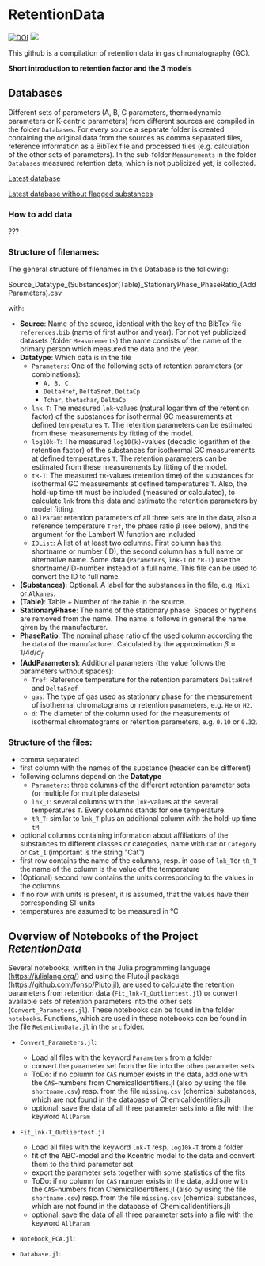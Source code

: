 # RetentionData

[![DOI](https://zenodo.org/badge/426138381.svg)](https://zenodo.org/badge/latestdoi/426138381)
[![](https://img.shields.io/badge/docs-dev-blue.svg)](https://JanLeppert.github.io/RetentionData/dev)

This github is a compilation of retention data in gas chromatography (GC).

**Short introduction to retention factor and the 3 models**

## Databases

Different sets of parameters (A, B, C parameters, thermodynamic parameters or K-centric parameters) from different sources are compiled 
in the folder `Databases`. For every source a separate folder is created containing the original data from the sources as comma separated files, reference information as a BibTex file and processed files (e.g. calculation of the other sets of parameters). In the sub-folder `Measurements` in the folder `Databases` measured retention data, which is not publicized yet, is collected. 

[Latest database]()

[Latest database without flagged substances]()

### How to add data

???

### Structure of filenames:

The general structure of filenames in this Database is the following:

Source\_Datatype\_(Substances)or(Table)\_StationaryPhase\_PhaseRatio\_(AddParameters).csv

with:
- **Source**: Name of the source, identical with the key of the BibTex file `references.bib` (name of first author and year). For not yet publicized datasets (folder `Measurements`) the name consists of the name of the primary person which measured the data and the year.
- **Datatype**: Which data is in the file
  - `Parameters`: One of the following sets of retention parameters (or combinations):
    - `A, B, C`
    - `DeltaHref`, `DeltaSref`, `DeltaCp`
    - `Tchar`, `thetachar`, `DeltaCp`
  - `lnk-T`: The measured `lnk`-values (natural logarithm of the retention factor) of the substances for isothermal GC measurements at defined temperatures `T`. The retention parameters can be estimated from these measurements by fitting of the model.
  - `log10k-T`: The measured `log10(k)`-values (decadic logarithm of the retention factor) of the substances for isothermal GC measurements at defined temperatures `T`. The retention parameters can be estimated from these measurements by fitting of the model.
  - `tR-T`: The measured `tR`-values (retention time) of the substances for isothermal GC measurements at defined temperatures `T`. Also, the hold-up time `tM` must be included (measured or calculated), to calculate `lnk` from this data and estimate the retention parameters by model fitting. 
  - `AllParam`: retention parameters of all three sets are in the data, also a reference temperature `Tref`, the phase ratio $\beta$ (see below), and the argument for the Lambert W function are included 
  - `IDList`: A list of at least two columns. First column has the shortname or number (ID), the second column has a full name or alternative name. Some data (`Parameters`, `lnk-T` or `tR-T`) use the shortname/ID-number instead of a full name. This file can be used to convert the ID to full name.
- **(Substances)**: Optional. A label for the substances in the file, e.g. `Mix1` or `Alkanes`. 
- **(Table)**: Table + Number of the table in the source.
- **StationaryPhase**: The name of the stationary phase. Spaces or hyphens are removed from the name. The name is follows in general the name given by the manufacturer.
- **PhaseRatio**: The nominal phase ratio of the used column according the the data of the manufacturer. Calculated by the approximation $\beta \approx 1/4 d/d_f$
- **(AddParameters)**: Additional parameters (the value follows the parameters without spaces):
  - `Tref`: Reference temperature for the retention parameters `DeltaHref` and `DeltaSref`
  - `gas`: The type of gas used as stationary phase for the measurement of isothermal chromatograms or retention parameters, e.g. `He` or `H2`.
  - `d`: The diameter of the column used for the measurements of isothermal chromatograms or retention parameters, e.g. `0.10` or `0.32`.

### Structure of the files:

- comma separated
- first column with the names of the substance (header can be different)
- following columns depend on the **Datatype**
  - `Parameters`: three columns of the different retention parameter sets (or multiple for multiple datasets)
  - `lnk_T`: several columns with the `lnk`-values at the several temperatures `T`. Every columns stands for one temperature.
  - `tR_T`: similar to `lnk_T` plus an additional column with the hold-up time `tM`
- optional columns containing information about affiliations of the substances to different classes or categories, name with `Cat` or `Category` or `Cat_1` (important is the string "Cat") 
- first row contains the name of the columns, resp. in case of `lnk_T`or `tR_T` the name of the column is the value of the temperature
- (Optional) second row contains the units corresponding to the values in the columns
- if no row with units is present, it is assumed, that the values have their corresponding SI-units
- temperatures are assumed to be measured in °C

## Overview of Notebooks of the Project _RetentionData_

Several notebooks, written in the Julia programming language (https://julialang.org/) and using the Pluto.jl package (https://github.com/fonsp/Pluto.jl), are used to
calculate the retention parameters from retention data (`Fit_lnk-T_Outliertest.jl`) or convert available sets of retention parameters into the other sets (`Convert_Parameters.jl`). These notebooks can be found in the folder `notebooks`. Functions, which are used in these notebooks can be found in the file `RetentionData.jl` in the `src` folder. 

- `Convert_Parameters.jl`:
  - Load all files with the keyword `Parameters` from a folder
  - convert the parameter set from the file into the other parameter sets
  - ToDo: if no column for `CAS` number exists in the data, add one with the `CAS`-numbers from ChemicalIdentifiers.jl (also by using the file `shortname.csv`) resp. from the file `missing.csv` (chemical substances, which are not found in the database of ChemicalIdentifiers.jl)
  - optional: save the data of all three parameter sets into a file with the keyword `AllParam`

- `Fit_lnk-T_Outliertest.jl`
  - Load all files with the keyword `lnk-T` resp. `log10k-T` from a folder
  - fit of the ABC-model and the Kcentric model to the data and convert them to the third parameter set
  - export the parameter sets together with some statistics of the fits
  - ToDo: if no column for `CAS` number exists in the data, add one with the `CAS`-numbers from ChemicalIdentifiers.jl (also by using the file `shortname.csv`) resp. from the file `missing.csv` (chemical substances, which are not found in the database of ChemicalIdentifiers.jl)
  - optional: save the data of all three parameter sets into a file with the keyword `AllParam`

- `Notebook_PCA.jl`: 

- `Database.jl`: 
  





